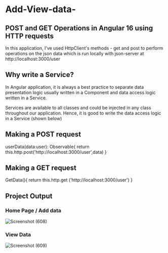 # Add-View-data-
## POST and GET Operations in Angular 16 using HTTP requests

In this application, I've used HttpClient's methods - get and post  to perform  operations on the  json data which is run locally with json-server at http://localhost:3000/user

## Why write a Service?
In Angular application, it is always a best practice to separate data presentation logic usually written in a Component and data access logic written in a Service.

Services are available to all classes and could be injected in any class throughout our application. Hence, it is good to write the data access logic in a Service (shown below)

## Making a POST request
userData(data:user): Observable<any>{
    return this.http.post('http://localhost:3000/user',data)
  }

## Making a GET request
GetData(){
    return this.http.get ('http://localhost:3000/user')
  }

## Project Output 

### Home Page / Add data
![Screenshot (608)](https://github.com/user-attachments/assets/b964e31f-c2e7-440b-a783-d00776cfe586)

### View Data
![Screenshot (609)](https://github.com/user-attachments/assets/1cb81ce8-65de-41e2-8a8c-32e293ebb177)
